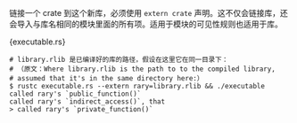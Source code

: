 链接一个 crate 到这个新库，必须使用 `extern crate` 声明。这不仅会链接库，还会导入与库名相同的模块里面的所有项。适用于模块的可见性规则也适用于库。

{executable.rs}

```
# library.rlib 是已编译好的库的路径，假设在这里它在同一目录下：
# （原文：Where library.rlib is the path to to the compiled library, 
# assumed that it's in the same directory here:）
$ rustc executable.rs --extern rary=library.rlib && ./executable
called rary's `public_function()`
called rary's `indirect_access()`, that
> called rary's `private_function()`
```
